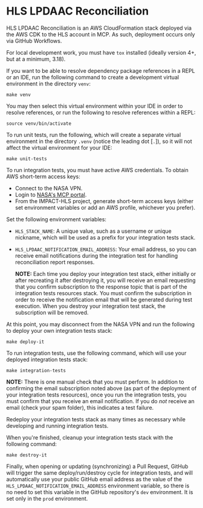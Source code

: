 # HLS LPDAAC Reconciliation

HLS LPDAAC Reconciliation is an AWS CloudFormation stack deployed via the AWS
CDK to the HLS account in MCP.  As such, deployment occurs only via GitHub
Workflows.

For local development work, you must have `tox` installed (ideally version 4+,
but at a minimum, 3.18).

If you want to be able to resolve dependency package references in a REPL or an
IDE, run the following command to create a development virtual environment in
the directory `venv`:

```plain
make venv
```

You may then select this virtual environment within your IDE in order to resolve
references, or run the following to resolve references within a REPL:

```plain
source venv/bin/activate
```

To run unit tests, run the following, which will create a separate virtual
environment in the directory `.venv` (notice the leading dot [`.`]), so it will
not affect the virtual environment for your IDE:

```plain
make unit-tests
```

To run integration tests, you must have active AWS credentials.  To obtain
AWS short-term access keys:

- Connect to the NASA VPN.
- Login to [NASA's MCP portal](https://login.mcp.nasa.gov/login).
- From the IMPACT-HLS project, generate short-term access keys (either set
  environment variables or add an AWS profile, whichever you prefer).

Set the following environment variables:

- `HLS_STACK_NAME`: A unique value, such as a username or unique nickname,
  which will be used as a prefix for your integration tests stack.
- `HLS_LPDAAC_NOTIFICATION_EMAIL_ADDRESS`: Your email address, so you can
  receive email notifications during the integration test for handling
  reconciliation report responses.

  **NOTE:** Each time you deploy your integration test stack, either initially
  or after recreating it after destroying it, you will receive an email
  requesting that you confirm subscription to the response topic that is part of
  the integration tests resources stack.  You must confirm the subscription in
  order to receive the notification email that will be generated during test
  execution.  When you destroy your integration test stack, the subscription
  will be removed.

At this point, you may disconnect from the NASA VPN and run the following to
deploy your own integration tests stack:

```plain
make deploy-it
```

To run integration tests, use the following command, which will use your
deployed integration tests stack:

```plain
make integration-tests
```

**NOTE:** There is one manual check that you must perform.  In addition to
confirming the email subscription noted above (as part of the deployment of your
integration tests resources), once you run the integration tests, you must
confirm that you receive an email notification.  If you do _not_ receive an
email (check your spam folder), this indicates a test failure.

Redeploy your integration tests stack as many times as necessary while
developing and running integration tests.

When you're finished, cleanup your integration tests stack with the following
command:

```plain
make destroy-it
```

Finally, when opening or updating (synchronizing) a Pull Request, GitHub will
trigger the same deploy/run/destroy cycle for integration tests, and will
automatically use your public GitHub email address as the value of the
`HLS_LPDAAC_NOTIFICATION_EMAIL_ADDRESS` environment variable, so there is no
need to set this variable in the GitHub repository's `dev` environment.  It is
set only in the `prod` environment.
